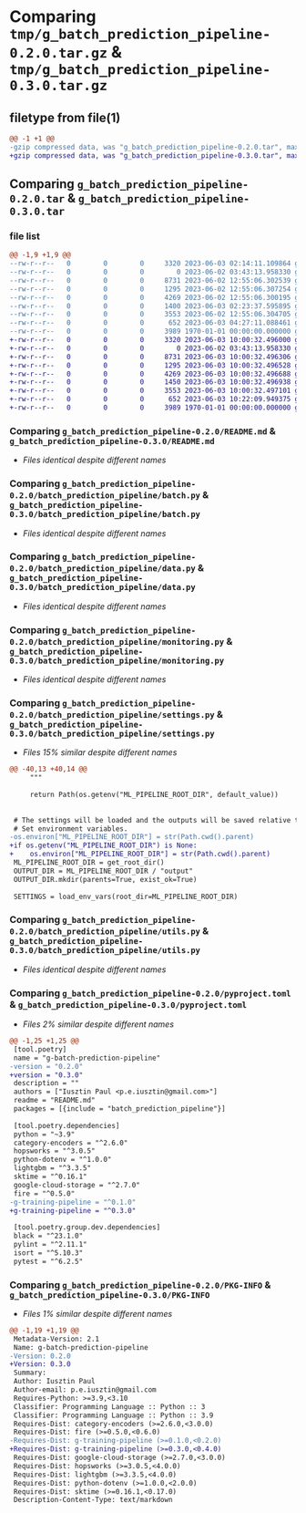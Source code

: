 # Comparing `tmp/g_batch_prediction_pipeline-0.2.0.tar.gz` & `tmp/g_batch_prediction_pipeline-0.3.0.tar.gz`

## filetype from file(1)

```diff
@@ -1 +1 @@
-gzip compressed data, was "g_batch_prediction_pipeline-0.2.0.tar", max compression
+gzip compressed data, was "g_batch_prediction_pipeline-0.3.0.tar", max compression
```

## Comparing `g_batch_prediction_pipeline-0.2.0.tar` & `g_batch_prediction_pipeline-0.3.0.tar`

### file list

```diff
@@ -1,9 +1,9 @@
--rw-r--r--   0        0        0     3320 2023-06-03 02:14:11.109864 g_batch_prediction_pipeline-0.2.0/README.md
--rw-r--r--   0        0        0        0 2023-06-02 03:43:13.958330 g_batch_prediction_pipeline-0.2.0/batch_prediction_pipeline/__init__.py
--rw-r--r--   0        0        0     8731 2023-06-02 12:55:06.302539 g_batch_prediction_pipeline-0.2.0/batch_prediction_pipeline/batch.py
--rw-r--r--   0        0        0     1295 2023-06-02 12:55:06.307254 g_batch_prediction_pipeline-0.2.0/batch_prediction_pipeline/data.py
--rw-r--r--   0        0        0     4269 2023-06-02 12:55:06.300195 g_batch_prediction_pipeline-0.2.0/batch_prediction_pipeline/monitoring.py
--rw-r--r--   0        0        0     1400 2023-06-03 02:23:37.595895 g_batch_prediction_pipeline-0.2.0/batch_prediction_pipeline/settings.py
--rw-r--r--   0        0        0     3553 2023-06-02 12:55:06.304705 g_batch_prediction_pipeline-0.2.0/batch_prediction_pipeline/utils.py
--rw-r--r--   0        0        0      652 2023-06-03 04:27:11.088461 g_batch_prediction_pipeline-0.2.0/pyproject.toml
--rw-r--r--   0        0        0     3989 1970-01-01 00:00:00.000000 g_batch_prediction_pipeline-0.2.0/PKG-INFO
+-rw-r--r--   0        0        0     3320 2023-06-03 10:00:32.496000 g_batch_prediction_pipeline-0.3.0/README.md
+-rw-r--r--   0        0        0        0 2023-06-02 03:43:13.958330 g_batch_prediction_pipeline-0.3.0/batch_prediction_pipeline/__init__.py
+-rw-r--r--   0        0        0     8731 2023-06-03 10:00:32.496306 g_batch_prediction_pipeline-0.3.0/batch_prediction_pipeline/batch.py
+-rw-r--r--   0        0        0     1295 2023-06-03 10:00:32.496528 g_batch_prediction_pipeline-0.3.0/batch_prediction_pipeline/data.py
+-rw-r--r--   0        0        0     4269 2023-06-03 10:00:32.496688 g_batch_prediction_pipeline-0.3.0/batch_prediction_pipeline/monitoring.py
+-rw-r--r--   0        0        0     1450 2023-06-03 10:00:32.496938 g_batch_prediction_pipeline-0.3.0/batch_prediction_pipeline/settings.py
+-rw-r--r--   0        0        0     3553 2023-06-03 10:00:32.497101 g_batch_prediction_pipeline-0.3.0/batch_prediction_pipeline/utils.py
+-rw-r--r--   0        0        0      652 2023-06-03 10:22:09.949375 g_batch_prediction_pipeline-0.3.0/pyproject.toml
+-rw-r--r--   0        0        0     3989 1970-01-01 00:00:00.000000 g_batch_prediction_pipeline-0.3.0/PKG-INFO
```

### Comparing `g_batch_prediction_pipeline-0.2.0/README.md` & `g_batch_prediction_pipeline-0.3.0/README.md`

 * *Files identical despite different names*

### Comparing `g_batch_prediction_pipeline-0.2.0/batch_prediction_pipeline/batch.py` & `g_batch_prediction_pipeline-0.3.0/batch_prediction_pipeline/batch.py`

 * *Files identical despite different names*

### Comparing `g_batch_prediction_pipeline-0.2.0/batch_prediction_pipeline/data.py` & `g_batch_prediction_pipeline-0.3.0/batch_prediction_pipeline/data.py`

 * *Files identical despite different names*

### Comparing `g_batch_prediction_pipeline-0.2.0/batch_prediction_pipeline/monitoring.py` & `g_batch_prediction_pipeline-0.3.0/batch_prediction_pipeline/monitoring.py`

 * *Files identical despite different names*

### Comparing `g_batch_prediction_pipeline-0.2.0/batch_prediction_pipeline/settings.py` & `g_batch_prediction_pipeline-0.3.0/batch_prediction_pipeline/settings.py`

 * *Files 15% similar despite different names*

```diff
@@ -40,13 +40,14 @@
     """
 
     return Path(os.getenv("ML_PIPELINE_ROOT_DIR", default_value))
 
 
 # The settings will be loaded and the outputs will be saved relative to the 'ML_PIPELINE_ROOT_DIR' directory.
 # Set environment variables.
-os.environ["ML_PIPELINE_ROOT_DIR"] = str(Path.cwd().parent)
+if os.getenv("ML_PIPELINE_ROOT_DIR") is None:
+    os.environ["ML_PIPELINE_ROOT_DIR"] = str(Path.cwd().parent)
 ML_PIPELINE_ROOT_DIR = get_root_dir()
 OUTPUT_DIR = ML_PIPELINE_ROOT_DIR / "output"
 OUTPUT_DIR.mkdir(parents=True, exist_ok=True)
 
 SETTINGS = load_env_vars(root_dir=ML_PIPELINE_ROOT_DIR)
```

### Comparing `g_batch_prediction_pipeline-0.2.0/batch_prediction_pipeline/utils.py` & `g_batch_prediction_pipeline-0.3.0/batch_prediction_pipeline/utils.py`

 * *Files identical despite different names*

### Comparing `g_batch_prediction_pipeline-0.2.0/pyproject.toml` & `g_batch_prediction_pipeline-0.3.0/pyproject.toml`

 * *Files 2% similar despite different names*

```diff
@@ -1,25 +1,25 @@
 [tool.poetry]
 name = "g-batch-prediction-pipeline"
-version = "0.2.0"
+version = "0.3.0"
 description = ""
 authors = ["Iusztin Paul <p.e.iusztin@gmail.com>"]
 readme = "README.md"
 packages = [{include = "batch_prediction_pipeline"}]
 
 [tool.poetry.dependencies]
 python = "~3.9"
 category-encoders = "^2.6.0"
 hopsworks = "^3.0.5"
 python-dotenv = "^1.0.0"
 lightgbm = "^3.3.5"
 sktime = "^0.16.1"
 google-cloud-storage = "^2.7.0"
 fire = "^0.5.0"
-g-training-pipeline = "^0.1.0"
+g-training-pipeline = "^0.3.0"
 
 [tool.poetry.group.dev.dependencies]
 black = "^23.1.0"
 pylint = "^2.11.1"
 isort = "^5.10.3"
 pytest = "^6.2.5"
```

### Comparing `g_batch_prediction_pipeline-0.2.0/PKG-INFO` & `g_batch_prediction_pipeline-0.3.0/PKG-INFO`

 * *Files 1% similar despite different names*

```diff
@@ -1,19 +1,19 @@
 Metadata-Version: 2.1
 Name: g-batch-prediction-pipeline
-Version: 0.2.0
+Version: 0.3.0
 Summary: 
 Author: Iusztin Paul
 Author-email: p.e.iusztin@gmail.com
 Requires-Python: >=3.9,<3.10
 Classifier: Programming Language :: Python :: 3
 Classifier: Programming Language :: Python :: 3.9
 Requires-Dist: category-encoders (>=2.6.0,<3.0.0)
 Requires-Dist: fire (>=0.5.0,<0.6.0)
-Requires-Dist: g-training-pipeline (>=0.1.0,<0.2.0)
+Requires-Dist: g-training-pipeline (>=0.3.0,<0.4.0)
 Requires-Dist: google-cloud-storage (>=2.7.0,<3.0.0)
 Requires-Dist: hopsworks (>=3.0.5,<4.0.0)
 Requires-Dist: lightgbm (>=3.3.5,<4.0.0)
 Requires-Dist: python-dotenv (>=1.0.0,<2.0.0)
 Requires-Dist: sktime (>=0.16.1,<0.17.0)
 Description-Content-Type: text/markdown
```

